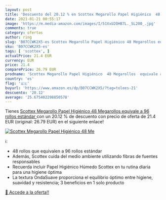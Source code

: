 ```yaml
---
layout: post
title: 'Descuento del 20.12 % en Scottex Megarollo Papel Higiénico  48 Me'
date: 2021-01-21 00:55:17
image: 'https://m.media-amazon.com/images/I/51VxU2OHB7L._SL200_.jpg'
comments: true
category: ofertas
author: ring
slug: 'B07CCWK2X5-es Scottex Megarollo Papel Higiénico 48 Megarollos equivale a...'
sku: 'B07CCWK2X5-es'
tags: [ 'scottex', ]
actualPrice: 21.4 EUR
currency: EUR
price: 21.4
comparePrice: 26.79 EUR
prodname: 'Scottex Megarollo Papel Higiénico  48 Megarollos  equivale a 96 rollos estándar '
country: 'es'
flag: '🇪🇸'
buyurl: 'https://www.amazon.es/dp/B07CCWK2X5/?tag=tolees-21'
descuento: '20.12'
average: '25.675402298850578'
---
```


Tienes [Scottex Megarollo Papel Higiénico  48 Megarollos  equivale a 96 rollos estándar ](https://www.amazon.es/dp/B07CCWK2X5/?tag=tolees-21) con un 20.12 % de descuento con precio de oferta de 21.4 EUR (original: 26.79 EUR) en el siguiente enlace!

[![Scottex Megarollo Papel Higiénico  48 Me](https://m.media-amazon.com/images/I/51VxU2OHB7L._SL200_.jpg)](https://www.amazon.es/dp/B07CCWK2X5/?tag=tolees-21)

ℹ️:

- 48 rollos que equivalen a 96 rollos estándar
- Además, Scottex cuida del medio ambiente utilizando fibras de fuentes responsables
- Recuerda incluir Papel Higiénico Húmedo Scottex en tu rutina diaria para una higiene óptima
- La textura OndaSuave proporciona el equilibrio óptimo entre higiene, suavidad y resistencia; 3 beneficios en 1 solo producto

[🛒 Accede a la oferta!!](https://www.amazon.es/dp/B07CCWK2X5/?tag=tolees-21)
